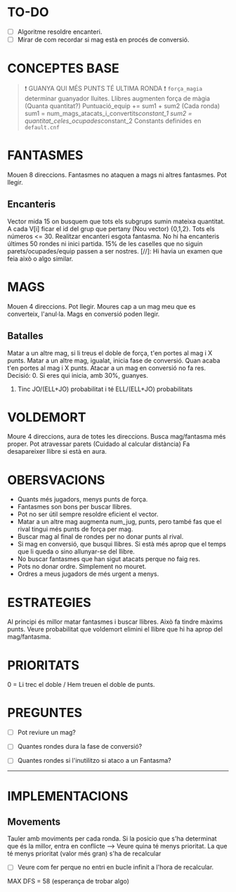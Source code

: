 # TO-DO
- [ ] Algoritme resoldre encanteri.
- [ ] Mirar de com recordar si mag està en procés de conversió.

# CONCEPTES BASE
> ❗ GUANYA QUI MÉS PUNTS TÉ ULTIMA RONDA ❗
``força_magia`` determinar guanyador lluites.
Llibres augmenten força de màgia (Quanta quantitat?)
Puntuació_equip += sum1 + sum2 (Cada ronda) 
sum1 = num_mags_atacats_i_convertits*constant_1
sum2 = quantitat_celes_ocupades*constant_2
Constants definides en `default.cnf`

# FANTASMES
Mouen 8 direccions.
Fantasmes no ataquen a mags ni altres fantasmes.
Pot llegir.

## Encanteris
Vector mida 15 on busquem que tots els subgrups sumin mateixa quantitat.
A cada V[i] ficar el id del grup que pertany (Nou vector) {0,1,2}.
Tots els números <= 30.
Realitzar encanteri esgota fantasma. 
No hi ha encanteris últimes 50 rondes ni inici partida.
15% de les caselles que no siguin parets/ocupades/equip passen a ser nostres.
[//]: Hi havia un examen que feia això o algo similar.

# MAGS
Mouen 4 direccions.
Pot llegir.
Moures cap a un mag meu que es converteix, l'anul·la.
Mags en conversió poden llegir.

## Batalles
Matar a un altre mag, si li treus el doble de força, t'en portes al mag i X punts.
Matar a un altre mag, igualat, inicia fase de conversió. Quan acaba t'en portes al mag i X punts.
Atacar a un mag en conversió no fa res.
Decisió:
0. Si eres qui inicia, amb 30%, guanyes.
1. Tinc JO/(ELL+JO) probabilitat i té ELL/(ELL+JO) probabilitats

# VOLDEMORT
Moure 4 direccions, aura de totes les direccions.
Busca mag/fantasma més proper.
Pot atravessar parets (Cuidado al calcular distància)
Fa desapareixer llibre si està en aura.

# OBERSVACIONS
- Quants més jugadors, menys punts de força.
- Fantasmes son bons per buscar llibres.
- Pot no ser útil sempre resoldre eficient el vector.
- Matar a un altre mag augmenta num_jug, punts, pero també fas que el rival tingui més punts de força per mag.
- Buscar mag al final de rondes per no donar punts al rival.
- Si mag en conversió, que busqui llibres. Si està més aprop que el temps que li queda o sino allunyar-se del llibre.
- No buscar fantasmes que han sigut atacats perque no faig res.
- Pots no donar ordre. Simplement no mouret.
- Ordres a meus jugadors de més urgent a menys.


# ESTRATEGIES
Al principi és millor matar fantasmes i buscar llibres. Això fa tindre màxims punts.
Veure probabilitat que voldemort elimini el llibre que hi ha aprop del mag/fantasma.

# PRIORITATS
0 = Li trec el doble / Hem treuen el doble de punts.


# PREGUNTES
- [ ] Pot reviure un mag?
- [ ] Quantes rondes dura la fase de conversió?
- [ ] Quantes rondes si l'inutilitzo si ataco a un Fantasma?


---
# IMPLEMENTACIONS
## Movements
Tauler amb moviments per cada ronda.
Si la posicio que s'ha determinat que és la millor, entra en conflicte --> Veure quina té menys prioritat.
La que té menys prioritat (valor més gran) s'ha de recalcular
- [ ] Veure com fer perque no entri en bucle infinit a l'hora de recalcular.

MAX DFS = 58 (esperança de trobar algo)